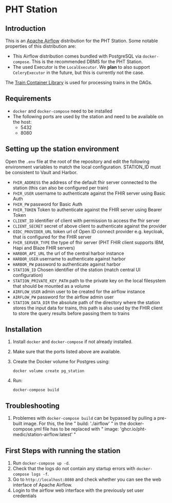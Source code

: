 # PHT Station

## Introduction

This is an [Apache Airflow](https://airflow.apache.org/) distribution for the PHT Station. Some notable properties
of this distribution are:

* This Airflow distribution comes bundled with PostgreSQL via `docker-compose`. This is the recommended DBMS
  for the PHT Station.
* The used Executor is the `LocalExecutor`.  We **plan** to also support `CeleryExecutor` in the future, but this is currently not the case.

The [Train Container Library](https://github.com/PHT-Medic/train-container-library.git)
is used for processing trains in the DAGs.

## Requirements

* `docker` and `docker-compose` need to be installed
* The following ports are used by the station and need to be available on the host:
    - 5432
    - 8080

## Setting up the station environment

Open the `.env` file at the root of the repository and edit the following environment variables to match the local configuration. STATION_ID must be consistent to Vault and Harbor.
- `FHIR_ADDRESS` the address of the default fhir server connected to the station (this can also be configured per train)
- `FHIR_USER` username to authenticate against the FHIR server using Basic Auth
- `FHIR_PW` password for Basic Auth
- `FHIR_TOKEN` Token to authenticate against the FHIR server using Bearer Token
- `CLIENT_ID` identifier of client with permission to access the fhir server 
- `CLIENT_SECRET` secret of above client to authenticate against the provider
- `OIDC_PROVIDER_URL` token url of Open ID connect provider e.g. keycloak, that is configured for the FHIR server
- `FHIR_SERVER_TYPE` the type of fhir server (PHT FHIR client supports IBM, Hapi and Blaze FHIR servers)
- `HARBOR_API_URL` the url of the central harbor instance
- `HARBOR_USER` username to authenticate against harbor
- `HARBOR_PW` password to authenticate against harbor
- `STATION_ID` Chosen identifier of the station (match central UI configuration)
- `STATION_PRIVATE_KEY_PATH` path to the private key on the local filesystem that should be mounted as a volume
- `AIRFLOW_USER` admin user to be created for the airflow instance 
- `AIRFLOW_PW` password for the airflow admin user
- `STATION_DATA_DIR` the absolute path of the directory where the station stores the input data for trains, this path is
also used by the FHIR client to store the query results before passing them to trains


## Installation 

1. Install `docker` and `docker-compose` if not already installed.

2. Make sure that the ports listed above are available.

3. Create the Docker volume for Postgres using:
    ```shell script
    docker volume create pg_station
    ```

4. Run:
    ```shell script
    docker-compose build
    ```
## Troubleshooting   

1. Problemes with ```docker-compose build``` can be bypassed by pulling a pre-built image. 
For this, the line " build: './airflow' "  in the docker-compose.yml file has to be replaced with " image: 'ghcr.io/pht-medic/station-airflow:latest' "
   

## First Steps with running the station
1. Run `docker-compose up -d`. 
2. Check that the logs do not contain any startup errors with  `docker-compose logs -f`.
3. Go to `http://localhost:8080` and check whether you can see the web interface of Apache Airflow.
4. Login to the airflow web interface with the previously set user credentials




